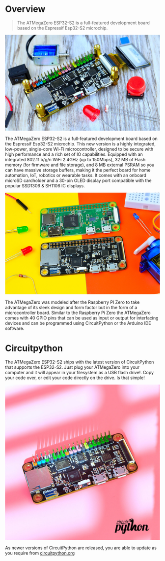 # Overview

> The ATMegaZero ESP32-S2 is a full-featured development board based on the Espressif Esp32-S2 microchip.

![ATMegaZero](./media/atmegazero_esp32s2-2.jpg)

The ATMegaZero ESP32-S2 is a full-featured development board based on the Espressif Esp32-S2 microchip.  This new version is a highly integrated, low-power, single-core Wi-Fi microcontroller, designed to be secure with high performance and a rich set of IO capabilities. Equipped with an integrated 802.11 b/g/n WiFi 2.4GHz (up to 150Mbps), 32 MB of Flash memory (for firmware and file storage), and 8 MB external PSRAM so you can have massive storage buffers, making it the perfect board for home automation, IoT, robotics or wearable tasks. It comes with an onboard microSD cardholder and a 30-pin OLED display port compatible with the popular SSD1306 & SH1106 IC displays.

![ATMegaZero](./media/atmegazero_esp32s2-3.jpg)

The ATMegaZero was modeled after the Raspberry PI Zero to take advantage of its sleek design and form factor but in the form of a microcontroller board. Similar to the Raspberry Pi Zero the ATMegaZero comes with 40 GPIO pins that can be used as input or output for interfacing devices and can be programmed using CircuitPython or the Arduino IDE software. 

# Circuitpython

The ATMegaZero ESP32-S2 ships with the latest version of CircuitPython that supports the ESP32-S2. Just plug your ATMegaZero into your computer and it will appear in your filesystem as a USB flash drive!. Copy your code over, or edit your code directly on the drive. Is that simple!

![ATMegaZero](./media/atmegazero_esp32s2_circuitpython_logo.jpg)

As newer versions of CircuitPython are released, you are able to update as you require from [circuitpython.org](https://circuitpython.org/board/atmegazero_esp32s2/)
